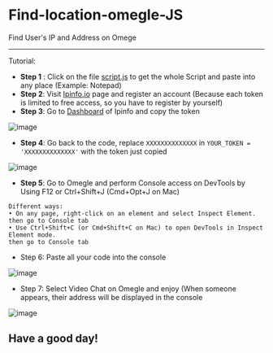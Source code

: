 # Find-location-omegle-JS
Find User's IP and Address on Omege

--------------------------------------------------- -

Tutorial:
 - **Step 1** : Click on the file [script.js](https://github.com/vietrux85/Find-location-omegle-JS/blob/main/script.js) to get the whole Script and paste into any place (Example: Notepad)
 - **Step 2**: Visit [Ipinfo.io](https://ipinfo.io) page and register an account
   (Because each token is limited to free access, so you have to register by yourself)
 - **Step 3**: Go to [Dashboard](https://ipinfo.io/account/home) of Ipinfo and copy the token

![image](https://user-images.githubusercontent.com/89530449/147759924-a7b38037-bc8e-4fe3-aa95-4444c2899b00.png)


 - **Step 4**: Go back to the code, replace ```XXXXXXXXXXXXXX``` in ```YOUR_TOKEN = 'XXXXXXXXXXXXXX'``` with the token just copied

![image](https://user-images.githubusercontent.com/89530449/155847727-1ba1e86d-70a1-45b6-9daa-5f6e7eda5c77.png)



 - **Step 5**: Go to Omegle and perform Console access on DevTools by Using F12 or Ctrl+Shift+J (Cmd+Opt+J on Mac)
```
Different ways:
• On any page, right-click on an element and select Inspect Element.
then go to Console tab
• Use Ctrl+Shift+C (or Cmd+Shift+C on Mac) to open DevTools in Inspect Element mode.
then go to Console tab
```
 - Step 6: Paste all your code into the console

![image](https://user-images.githubusercontent.com/89530449/155846919-f3c52f1d-3cd6-4ac8-9cfa-13c3ea029bd8.png)

- Step 7: Select Video Chat on Omegle and enjoy (When someone appears, their address will be displayed in the console

![image](https://user-images.githubusercontent.com/89530449/155846881-2202c7b6-24ab-4b02-8b7b-ac4144519b1f.png)

## Have a good day! 
